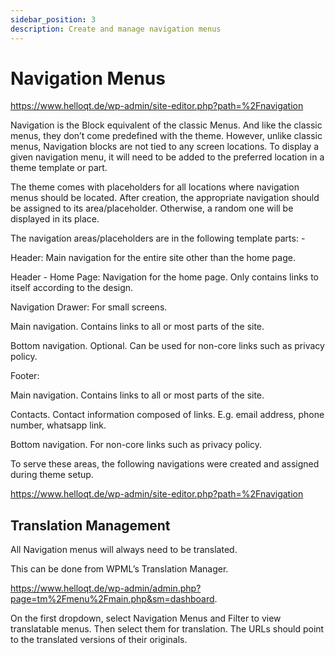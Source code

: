 ```yaml
---
sidebar_position: 3
description: Create and manage navigation menus
---
```


# Navigation Menus

https://www.helloqt.de/wp-admin/site-editor.php?path=%2Fnavigation

Navigation is the Block equivalent of the classic Menus. And like the classic menus, they don’t come predefined with the theme. However, unlike classic menus, Navigation blocks are not tied to any screen locations. To display a given navigation menu, it will need to be added to the preferred location in a theme template or part.

The theme comes with placeholders for all locations where navigation menus should be located. After creation, the appropriate navigation should be assigned to its area/placeholder. Otherwise, a random one will be displayed in its place.

The navigation areas/placeholders are in the following template parts: -

Header: Main navigation for the entire site other than the home page.

Header - Home Page: Navigation for the home page. Only contains links to itself according to the design.

Navigation Drawer: For small screens.

Main navigation. Contains links to all or most parts of the site.

Bottom navigation. Optional. Can be used for non-core links such as privacy policy.

Footer:

Main navigation. Contains links to all or most parts of the site.

Contacts. Contact information composed of links. E.g. email address, phone number, whatsapp link.

Bottom navigation. For non-core links such as privacy policy.

To serve these areas, the following navigations were created and assigned during theme setup.

https://www.helloqt.de/wp-admin/site-editor.php?path=%2Fnavigation

## Translation Management

All Navigation menus will always need to be translated.

This can be done from WPML’s Translation Manager.

https://www.helloqt.de/wp-admin/admin.php?page=tm%2Fmenu%2Fmain.php&sm=dashboard.

On the first dropdown, select Navigation Menus and Filter to view translatable menus. Then select them for translation. The URLs should point to the translated versions of their originals.

